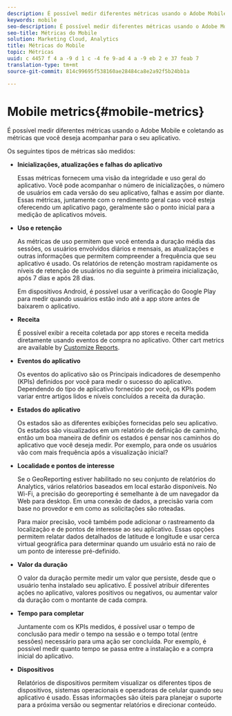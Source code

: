 ```yaml
---
description: É possível medir diferentes métricas usando o Adobe Mobile e coletando as métricas que você deseja acompanhar para o seu aplicativo.
keywords: mobile
seo-description: É possível medir diferentes métricas usando o Adobe Mobile e coletando as métricas que você deseja acompanhar para o seu aplicativo.
seo-title: Métricas do Mobile
solution: Marketing Cloud, Analytics
title: Métricas do Mobile
topic: Métricas
uuid: c 4457 f 4 a -9 d 1 c -4 fe 9-ad 4 a -9 eb 2 e 37 feab 7
translation-type: tm+mt
source-git-commit: 814c99695f538160ae28484ca8e2a92f5b24bb1a

---
```



# Mobile metrics{#mobile-metrics}

É possível medir diferentes métricas usando o Adobe Mobile e coletando as métricas que você deseja acompanhar para o seu aplicativo.

Os seguintes tipos de métricas são medidos:

* **Inicializações, atualizações e falhas do aplicativo**

   Essas métricas fornecem uma visão da integridade e uso geral do aplicativo. Você pode acompanhar o número de inicializações, o número de usuários em cada versão do seu aplicativo, falhas e assim por diante. Essas métricas, juntamente com o rendimento geral caso você esteja oferecendo um aplicativo pago, geralmente são o ponto inicial para a medição de aplicativos móveis.

* **Uso e retenção**

   As métricas de uso permitem que você entenda a duração média das sessões, os usuários envolvidos diários e mensais, as atualizações e outras informações que permitem compreender a frequência que seu aplicativo é usado. Os relatórios de retenção mostram rapidamente os níveis de retenção de usuários no dia seguinte à primeira inicialização, após 7 dias e após 28 dias.

   Em dispositivos Android, é possível usar a verificação do Google Play para medir quando usuários estão indo até a app store antes de baixarem o aplicativo.

* **Receita**

   É possível exibir a receita coletada por app stores e receita medida diretamente usando eventos de compra no aplicativo. Other cart metrics are available by [Customize Reports](/help/using/usage/reports-customize/reports-customize.md).

* **Eventos do aplicativo**

   Os eventos do aplicativo são os Principais indicadores de desempenho (KPIs) definidos por você para medir o sucesso do aplicativo. Dependendo do tipo de aplicativo fornecido por você, os KPIs podem variar entre artigos lidos e níveis concluídos a receita da duração.

* **Estados do aplicativo**

   Os estados são as diferentes exibições fornecidas pelo seu aplicativo. Os estados são visualizados em um relatório de definição de caminho, então um boa maneira de definir os estados é pensar nos caminhos do aplicativo que você deseja medir. Por exemplo, para onde os usuários vão com mais frequência após a visualização inicial?

* **Localidade e pontos de interesse**

   Se o GeoReporting estiver habilitado no seu conjunto de relatórios do Analytics, vários relatórios baseados em local estarão disponíveis. No Wi-Fi, a precisão do georeporting é semelhante à de um navegador da Web para desktop. Em uma conexão de dados, a precisão varia com base no provedor e em como as solicitações são roteadas.

   Para maior precisão, você também pode adicionar o rastreamento da localização e de pontos de interesse ao seu aplicativo. Essas opções permitem relatar dados detalhados de latitude e longitude e usar cerca virtual geográfica para determinar quando um usuário está no raio de um ponto de interesse pré-definido.

* **Valor da duração**

   O valor da duração permite medir um valor que persiste, desde que o usuário tenha instalado seu aplicativo. É possível atribuir diferentes ações no aplicativo, valores positivos ou negativos, ou aumentar valor da duração com o montante de cada compra.

* **Tempo para completar**

   Juntamente com os KPIs medidos, é possível usar o tempo de conclusão para medir o tempo na sessão e o tempo total (entre sessões) necessário para uma ação ser concluída. Por exemplo, é possível medir quanto tempo se passa entre a instalação e a compra inicial do aplicativo.

* **Dispositivos**

   Relatórios de dispositivos permitem visualizar os diferentes tipos de dispositivos, sistemas operacionais e operadoras de celular quando seu aplicativo é usado. Essas informações são úteis para planejar o suporte para a próxima versão ou segmentar relatórios e direcionar conteúdo.
